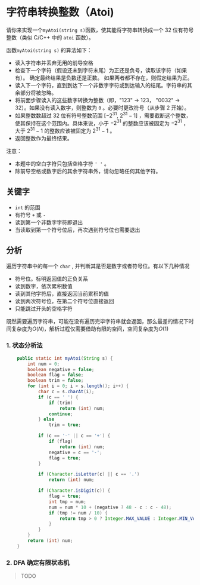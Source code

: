 # 字符串转换整数（Atoi)

请你来实现一个`myAtoi(string s)`函数，使其能将字符串转换成一个 32 位有符号整数（类似 C/C++ 中的 `atoi` 函数）。

函数`myAtoi(string s)` 的算法如下：

- 读入字符串并丢弃无用的前导空格
- 检查下一个字符（假设还未到字符末尾）为正还是负号，读取该字符（如果有）。 确定最终结果是负数还是正数。 如果两者都不存在，则假定结果为正。
- 读入下一个字符，直到到达下一个非数字字符或到达输入的结尾。字符串的其余部分将被忽略。
- 将前面步骤读入的这些数字转换为整数（即，"123" -> 123， "0032" -> 32）。如果没有读入数字，则整数为 `0` 。必要时更改符号（从步骤 2 开始）。
- 如果整数数超过 32 位有符号整数范围 [$−2^{31}$, $2^{31}− 1$] ，需要截断这个整数，使其保持在这个范围内。具体来说，小于 $−2^{31}$ 的整数应该被固定为 $−2^{31}$ ，大于 $2^{31}− 1$ 的整数应该被固定为 $2^{31}− 1$ 。
- 返回整数作为最终结果。

注意：

- 本题中的空白字符只包括空格字符 `' '` 。
- 除前导空格或数字后的其余字符串外，请勿忽略任何其他字符。

## 关键字

- `int` 的范围
- 有符号 `+` 或 `-`
- 读到第一个非数字字符即退出
- 当读取到第一个符号位后，再次遇到符号位也需要退出

## 分析

遍历字符串中的每一个 `char` , 并判断其是否是数字或者符号位。有以下几种情况

- 符号位。标明返回值的正负关系
- 读到数字，依次累积数值
- 读到其他字符后，直接返回当前累积的值
- 读到两次符号位，在第二个符号位直接返回
- 只能跳过开头的空格字符

既然需要遍历字符串，可能在没有遍历完毕字符串就会返回，那么最差的情况下时间复杂度为$O(N)$，解析过程仅需要借助有限的空间，空间复杂度为$O(1)$

### 1. 状态分析法

```Java
    public static int myAtoi(String s) {
        int num = 0;
        boolean negative = false;
        boolean flag = false;
        boolean trim = false;
        for (int i = 0; i < s.length(); i++) {
            char c = s.charAt(i);
            if (c == ' ') {
                if (trim)
                    return (int) num;
                continue;
            } else
                trim = true;

            if (c == '-' || c == '+') {
                if (flag)
                    return (int) num;
                negative = c == '-';
                flag = true;
            }

            if (Character.isLetter(c) || c == '.')
                return (int) num;

            if (Character.isDigit(c)) {
                flag = true;
                int tmp = num;
                num = num * 10 + (negative ? 48 - c : c - 48);
                if (tmp != num / 10) {
                    return tmp > 0 ? Integer.MAX_VALUE : Integer.MIN_VALUE;
                }
            }
        }
        return (int) num;
    }
```

### 2. DFA 确定有限状态机

> TODO
